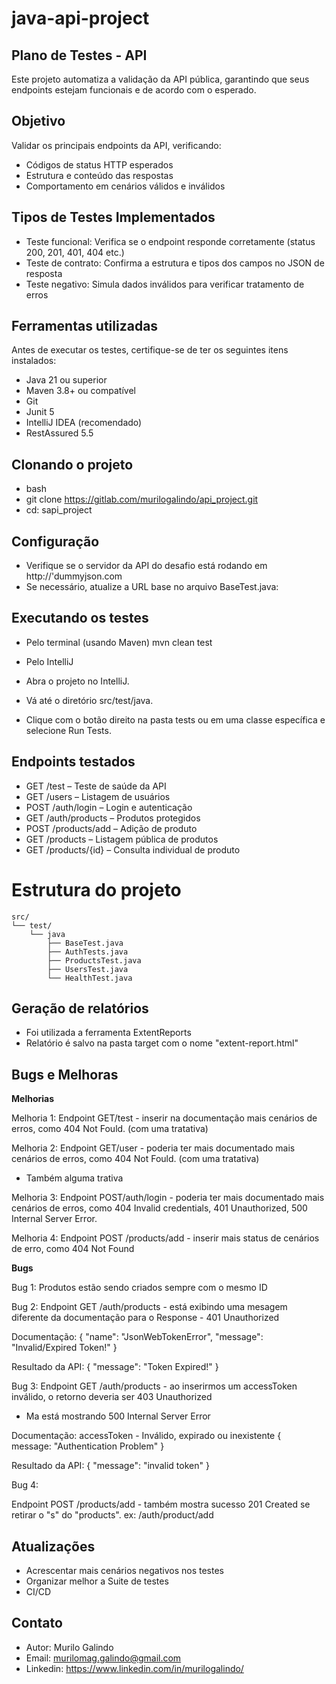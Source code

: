 # java-api-project

## Plano de Testes - API

Este projeto automatiza a validação da API pública, garantindo que seus endpoints estejam funcionais e de acordo com o esperado.

## Objetivo

Validar os principais endpoints da API, verificando:
- Códigos de status HTTP esperados
- Estrutura e conteúdo das respostas
- Comportamento em cenários válidos e inválidos

## Tipos de Testes Implementados
- Teste funcional: Verifica se o endpoint responde corretamente (status 200, 201, 401, 404 etc.)
- Teste de contrato: Confirma a estrutura e tipos dos campos no JSON de resposta
- Teste negativo: Simula dados inválidos para verificar tratamento de erros

## Ferramentas utilizadas

Antes de executar os testes, certifique-se de ter os seguintes itens instalados:

- Java 21 ou superior
- Maven 3.8+ ou compatível
- Git
- Junit 5
- IntelliJ IDEA (recomendado)
- RestAssured 5.5

## Clonando o projeto

- bash
- git clone https://gitlab.com/murilogalindo/api_project.git
- cd: sapi_project

## Configuração

- Verifique se o servidor da API do desafio está rodando em http://'dummyjson.com
- Se necessário, atualize a URL base no arquivo BaseTest.java:

## Executando os testes

- Pelo terminal (usando Maven)
mvn clean test

- Pelo IntelliJ
- Abra o projeto no IntelliJ.
- Vá até o diretório src/test/java.
- Clique com o botão direito na pasta tests ou em uma classe específica e selecione Run Tests.

## Endpoints testados

- GET /test – Teste de saúde da API
- GET /users – Listagem de usuários
- POST /auth/login – Login e autenticação
- GET /auth/products – Produtos protegidos
- POST /products/add – Adição de produto
- GET /products – Listagem pública de produtos
- GET /products/{id} – Consulta individual de produto

# Estrutura do projeto

```text
src/
└── test/
    └── java
        ├── BaseTest.java
        ├── AuthTests.java
        ├── ProductsTest.java
        ├── UsersTest.java
        └── HealthTest.java
```


## Geração de relatórios

- Foi utilizada a ferramenta ExtentReports
- Relatório é salvo na pasta target com o nome "extent-report.html"

## Bugs e Melhoras

**Melhorias**

Melhoria 1:
Endpoint GET/test - inserir na documentação mais cenários de erros, como 404 Not Fould. (com uma tratativa)

Melhoria 2:
Endpoint GET/user - poderia ter mais documentado mais cenários de erros, como 404 Not Fould. (com uma tratativa)
- Também alguma trativa

Melhoria 3:
Endpoint POST/auth/login - poderia ter mais documentado mais cenários de erros, como 404 Invalid credentials, 401 Unauthorized, 500 Internal Server Error.

Melhoria 4:
Endpoint POST /products/add - inserir mais status de cenários de erro, como 404 Not Found

**Bugs**

Bug 1:
Produtos estão sendo criados sempre com o mesmo ID

Bug 2:
Endpoint GET /auth/products - está exibindo uma mesagem diferente da documentação para o Response - 401 Unauthorized

Documentação:
{
    "name": "JsonWebTokenError",
    "message": "Invalid/Expired Token!"
}

Resultado da API:
{
    "message": "Token Expired!"
}

Bug 3:
Endpoint GET /auth/products - ao inserirmos um accessToken inválido, o retorno deveria ser 403 Unauthorized
- Ma está mostrando 500 Internal Server Error

Documentação:
accessToken - Inválido, expirado ou inexistente
{		
	message: "Authentication Problem"
}

Resultado da API:
{
    "message": "invalid token"
}

Bug 4:

Endpoint POST /products/add - também mostra sucesso 201 Created se retirar o "s" do "products". ex: /auth/product/add

## Atualizações

- Acrescentar mais cenários negativos nos testes
- Organizar melhor a Suite de testes
- CI/CD

## Contato

- Autor: Murilo Galindo
- Email: murilomag.galindo@gmail.com
- Linkedin: https://www.linkedin.com/in/murilogalindo/
